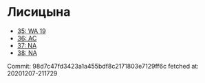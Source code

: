 # Лисицына
- [35: WA 19](35.md)
- [36: AC](36.md)
- [37: NA](37.md)
- [38: NA](38.md)

Commit: 98d7c47fd3423a1a455bdf8c2171803e7129ff6c
 fetched at: 20201207-211729
